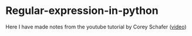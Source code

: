 # Regular-expression-in-python

Here I have made notes from the youtube tutorial by Corey Schafer ([video](https://www.youtube.com/watch?v=K8L6KVGG-7o))
